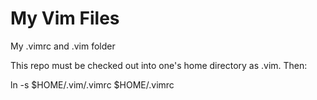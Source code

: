 My Vim Files
============

My .vimrc and .vim folder

This repo must be checked out into one's home directory as .vim. Then:

ln -s $HOME/.vim/.vimrc $HOME/.vimrc
